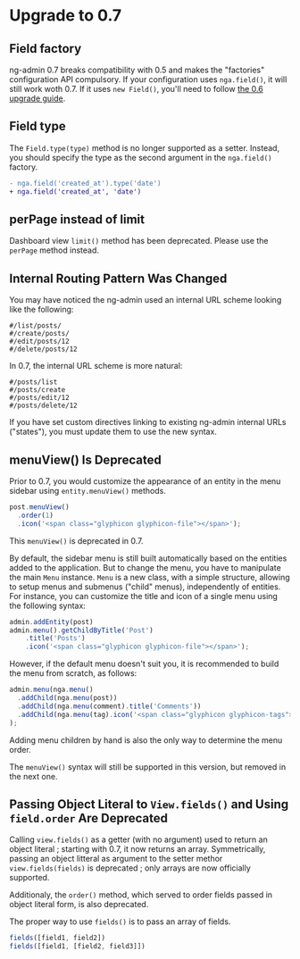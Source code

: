 # Upgrade to 0.7

## Field factory

ng-admin 0.7 breaks compatibility with 0.5 and makes the "factories" configuration API compulsory. If your configuration uses `nga.field()`, it will still work woth 0.7. If it uses `new Field()`, you'll need to follow [the 0.6 upgrade guide](https://github.com/marmelab/ng-admin/blob/b3c7b1afc6a52651df6ba4454d8461620339b4da/UPGRADE-0.6.md).

## Field type

The `Field.type(type)` method is no longer supported as a setter. Instead, you should specify the type as the second argument in the `nga.field()` factory.

``` diff
- nga.field('created_at').type('date')
+ nga.field('created_at', 'date')
```

## perPage instead of limit

Dashboard view `limit()` method has been deprecated. Please use the `perPage` method instead.

## Internal Routing Pattern Was Changed

You may have noticed the ng-admin used an internal URL scheme looking like the following:

```
#/list/posts/
#/create/posts/
#/edit/posts/12
#/delete/posts/12
```

In 0.7, the internal URL scheme is more natural:

```
#/posts/list
#/posts/create
#/posts/edit/12
#/posts/delete/12
```

If you have set custom directives linking to existing ng-admin internal URLs ("states"), you must update them to use the new syntax.

## menuView() Is Deprecated

Prior to 0.7, you would customize the appearance of an entity in the menu sidebar using `entity.menuView()` methods.

```js
post.menuView()
  .order(1)
  .icon('<span class="glyphicon glyphicon-file"></span>');
```

This `menuView()` is deprecated in 0.7. 

By default, the sidebar menu is still built automatically based on the entities added to the application. But to change the menu, you have to manipulate the main `Menu` instance. `Menu` is a new class, with a simple structure, allowing to setup menus and submenus ("child" menus), independently of entities. For instance, you can customize the title and icon of a single menu using the following syntax:

```js
admin.addEntity(post)
admin.menu().getChildByTitle('Post')
    .title('Posts')
    .icon('<span class="glyphicon glyphicon-file"></span>');
```

However, if the default menu doesn't suit you, it is recommended to build the menu from scratch, as follows:

```js
admin.menu(nga.menu()
  .addChild(nga.menu(post))
  .addChild(nga.menu(comment).title('Comments'))
  .addChild(nga.menu(tag).icon('<span class="glyphicon glyphicon-tags"></span>'))
);
```

Adding menu children by hand is also the only way to determine the menu order.

The `menuView()` syntax will still be supported in this version, but removed in the next one.

## Passing Object Literal to `View.fields()` and Using `field.order` Are Deprecated

Calling `view.fields()` as a getter (with no argument) used to return an object literal ; starting with 0.7, it now returns an array. 
Symmetrically, passing an object litteral as argument to the setter methor `view.fields(fields)` is deprecated ; only arrays are now officially supported.

Additionaly, the `order()` method, which served to order fields passed in object literal form, is also deprecated.

The proper way to use `fields()` is to pass an array of fields.

```js
fields([field1, field2])
fields([field1, [field2, field3]])
```
